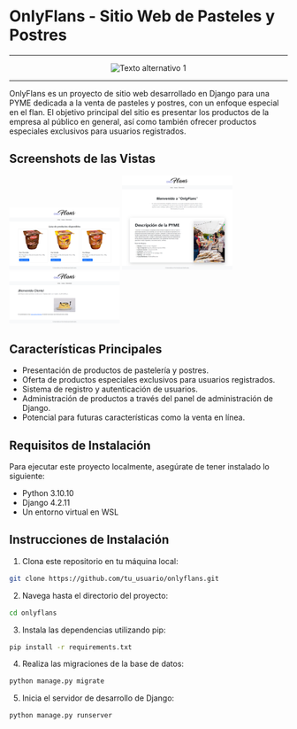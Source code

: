 # OnlyFlans - Sitio Web de Pasteles y Postres
------
<div style="text-align:center">
    <img src="https://doc-images-adl.s3.sa-east-1.amazonaws.com/verde+en+fondo+blanco.png" alt="Texto alternativo 1" width="200" style="display:inline">
</div>

------
OnlyFlans es un proyecto de sitio web desarrollado en Django para una PYME dedicada a la venta de pasteles y postres, con un enfoque especial en el flan. El objetivo principal del sitio es presentar los productos de la empresa al público en general, así como también ofrecer productos especiales exclusivos para usuarios registrados.

## Screenshots de las Vistas
<div>
    <img src="https://github.com/elvis-codev/OnlyFlans_Hito2/blob/main/Screenshots/captura_inicio.png" width="200" />
    <img src="https://github.com/elvis-codev/OnlyFlans_Hito2/blob/main/Screenshots/captura_acerca.png" width="200" />
    <img src="https://github.com/elvis-codev/OnlyFlans_Hito2/blob/main/Screenshots/captura_bienvenido.png" width="200" />
</div>

## Características Principales

- Presentación de productos de pastelería y postres.
- Oferta de productos especiales exclusivos para usuarios registrados.
- Sistema de registro y autenticación de usuarios.
- Administración de productos a través del panel de administración de Django.
- Potencial para futuras características como la venta en línea.

## Requisitos de Instalación

Para ejecutar este proyecto localmente, asegúrate de tener instalado lo siguiente:

- Python 3.10.10
- Django 4.2.11
- Un entorno virtual en WSL

## Instrucciones de Instalación

1. Clona este repositorio en tu máquina local:
```bash
git clone https://github.com/tu_usuario/onlyflans.git
```

2. Navega hasta el directorio del proyecto:
```bash
cd onlyflans
```

3. Instala las dependencias utilizando pip:
```bash
pip install -r requirements.txt
```

4. Realiza las migraciones de la base de datos:
```bash
python manage.py migrate
```

5. Inicia el servidor de desarrollo de Django:
```bash
python manage.py runserver
```

